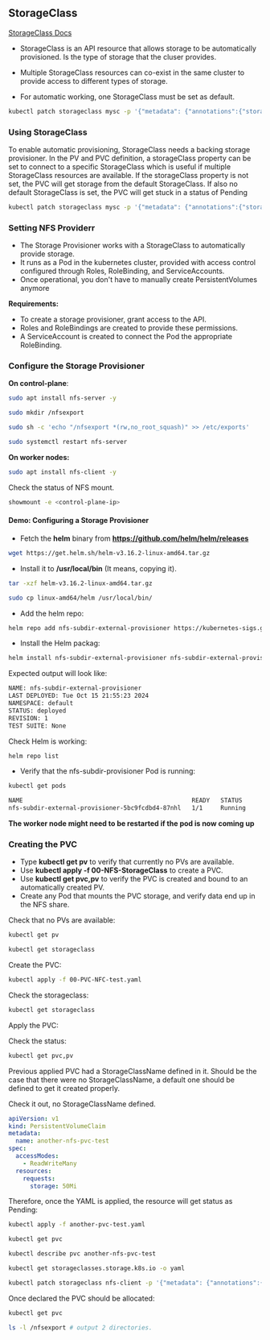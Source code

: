 ## StorageClass

[StorageClass Docs](https://kubernetes.io/docs/concepts/storage/storage-classes/)


- StorageClass is an API resource that allows storage to be automatically provisioned. Is the type of storage that the cluser provides.

- Multiple StorageClass resources can co-exist in the same cluster to provide access to different types of storage.
- For automatic working, one StorageClass must be set as default.
```bash
kubectl patch storageclass mysc -p '{"metadata": {"annotations":{"storageclass.kubernetes.io/is-default-class":"true"}}}'
```
### Using StorageClass

To enable automatic provisioning, StorageClass needs a backing storage provisioner.
In the PV and PVC definition, a storageClass property can be set to connect to a specific StorageClass which is useful if multiple StorageClass resources are available.
If the storageClass property is not set, the PVC will get storage from the default StorageClass.
If also no default StorageClass is set, the PVC will get stuck in a status of Pending

```bash
kubectl patch storageclass mysc -p '{"metadata": {"annotations":{"storageclass.kubernetes.io/is-default-class":"true"}}}'
```

### Setting NFS Providerr

- The Storage Provisioner works with a StorageClass to automatically provide storage.
- It runs as a Pod in the kubernetes cluster, provided with access control configured through Roles, RoleBinding, and ServiceAccounts.
- Once operational, you don't have to manually create PersistentVolumes anymore

<b> Requirements: </b>
- To create a storage provisioner, grant access to the API.
- Roles and RoleBindings are created to provide these permissions.
- A ServiceAccount is created to connect the Pod the appropriate RoleBinding.
  
### Configure the Storage Provisioner


<b>On control-plane</b>:

```bash 
sudo apt install nfs-server -y
```
```bash
sudo mkdir /nfsexport
```
```bash
sudo sh -c 'echo "/nfsexport *(rw,no_root_squash)" >> /etc/exports'
```
```bash
sudo systemctl restart nfs-server
```

<b>On worker nodes:</b>

```bash
sudo apt install nfs-client -y
```
Check the status of NFS mount.
```bash
showmount -e <control-plane-ip>
```


#### Demo: Configuring a Storage Provisioner

- Fetch the **helm** binary from **https://github.com/helm/helm/releases** 

```bash
wget https://get.helm.sh/helm-v3.16.2-linux-amd64.tar.gz
```

- Install it to **/usr/local/bin** (It means, copying it).

```bash
tar -xzf helm-v3.16.2-linux-amd64.tar.gz
```
```bash
sudo cp linux-amd64/helm /usr/local/bin/
```

- Add the helm repo: 
```bash
helm repo add nfs-subdir-external-provisioner https://kubernetes-sigs.github.io/nfs-subdir-external-provisioner
```
- Install the Helm packag:
```bash
helm install nfs-subdir-external-provisioner nfs-subdir-external-provisioner/nfs-subdir-external-provisioner --set nfs.server=<ControlPlaneIP> --set nfs.path=/nfsexport 
```

Expected output will look like:
```bash
NAME: nfs-subdir-external-provisioner
LAST DEPLOYED: Tue Oct 15 21:55:23 2024
NAMESPACE: default
STATUS: deployed
REVISION: 1
TEST SUITE: None
```
Check Helm is working:
```bash
helm repo list
```


- Verify that the nfs-subdir-provisioner Pod is running:

```bash
kubectl get pods
```
```bash
NAME                                               READY   STATUS        RESTARTS   AGE
nfs-subdir-external-provisioner-5bc9fcdbd4-87nhl   1/1     Running        0         36s
```
<b> The worker node might need to be restarted if the pod is now coming up </b>

### Creating the PVC

- Type **kubectl get pv** to verify that currently no PVs are available.
- Use **kubectl apply -f 00-NFS-StorageClass** to create a PVC.
- Use **kubectl get pvc,pv** to verify the PVC is created and bound to an automatically created PV.
- Create any Pod that mounts the PVC storage, and verify data end up in the NFS share.

Check that no PVs are available:
```bash
kubectl get pv
```

```bash
kubectl get storageclass
```
Create the PVC:
```bash
kubectl apply -f 00-PVC-NFC-test.yaml
```

Check the storageclass:
```bash
kubectl get storageclass
```

Apply the PVC:


Check the status:
```bash
kubectl get pvc,pv
```

Previous applied PVC had a StorageClassName defined in it. Should be the case that there were no StorageClassName, a default one should be defined to get it created properly.

Check it out, no StorageClassName defined.
``` YAML
apiVersion: v1
kind: PersistentVolumeClaim
metadata:
  name: another-nfs-pvc-test
spec:
  accessModes:
    - ReadWriteMany
  resources:
    requests:
      storage: 50Mi
```

Therefore, once the YAML is applied, the resource will get status as Pending:
```bash
kubectl apply -f another-pvc-test.yaml
```

```bash
kubectl get pvc
```
```bash
kubectl describe pvc another-nfs-pvc-test
```

```bash
kubectl get storageclasses.storage.k8s.io -o yaml
```

```bash
kubectl patch storageclass nfs-client -p '{"metadata": {"annotations":{"storageclass.kubernetes.io/is-default-class":"true"}}}'
```

Once declared the PVC should be allocated:
```bash
kubectl get pvc
``` 

```bash
ls -l /nfsexport # output 2 directories.
```